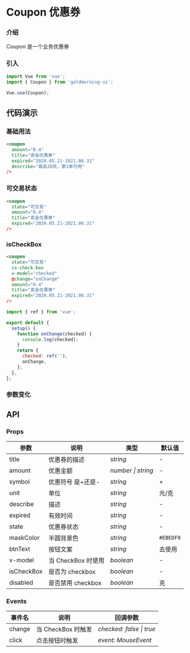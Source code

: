 # Coupon 优惠券

### 介绍

Coupon 是一个业务优惠券

### 引入

```js
import Vue from 'vue';
import { Coupon } from 'goldmorning-ui';

Vue.use(Coupon);
```

## 代码演示

### 基础用法

```html
<coupon
  amount="0.4"
  title="卖金优惠券"
  expired="2020.05.21-2021.06.31"
  describe="最高20克，第1单可用"
/>
```

### 可交易状态

```html
<coupon
  state="可交易"
  amount="0.4"
  title="卖金优惠券"
  expired="2020.05.21-2021.06.31"
/>
```

### isCheckBox

```html
<coupon
  state="可交易"
  is-check-box
  v-model="checked"
  @change="onChange"
  amount="0.4"
  title="卖金优惠券"
  expired="2020.05.21-2021.06.31"
/>
```

```js
import { ref } from 'vue';

export default {
  setup() {
    function onChange(checked) {
      console.log(checked);
    }
    return {
      checked: ref(''),
      onChange,
    };
  },
};
```

### 参数变化

## API

### Props

| 参数       | 说明               | 类型               | 默认值    |
| ---------- | ------------------ | ------------------ | --------- |
| title      | 优惠券的描述       | _string_           | -         |
| amount     | 优惠金额           | _number \| string_ | -         |
| symbol     | 优惠符号 是+还是-  | _string_           | +         |
| unit       | 单位               | _string_           | 元/克     |
| describe   | 描述               | _string_           | -         |
| expired    | 有效时间           | _string_           | -         |
| state      | 优惠券状态         | _string_           | -         |
| maskColor  | 半圆背景色         | _string_           | `#EBEDF0` |
| btnText    | 按钮文案           | _string_           | 去使用    |
| v-model    | 当 CheckBox 时使用 | _boolean_          | -         |
| isCheckBox | 是否为 checkbox    | _boolean_          | -         |
| disabled   | 是否禁用 checkbox  | _boolean_          | 克        |

### Events

| 事件名 | 说明               | 回调参数                 |
| ------ | ------------------ | ------------------------ |
| change | 当 CheckBox 时触发 | _checked: false \| true_ |
| click  | 点击按钮时触发     | _event: MouseEvent_      |
